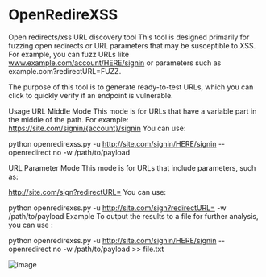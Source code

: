 # OpenRedireXSS
Open redirects/xss URL discovery tool
This tool is designed primarily for fuzzing open redirects or URL parameters that may be susceptible to XSS. For example, you can fuzz URLs like www.example.com/account/HERE/signin or parameters such as example.com?redirectURL=FUZZ.

The purpose of this tool is to generate ready-to-test URLs, which you can click to quickly verify if an endpoint is vulnerable.

Usage
URL Middle Mode
This mode is for URLs that have a variable part in the middle of the path. For example:
https://site.com/signin/{account}/signin
You can use:

python openredirexss.py -u http://site.com/signin/HERE/signin --openredirect no -w /path/to/payload

URL Parameter Mode
This mode is for URLs that include parameters, such as:

http://site.com/sign?redirectURL=
You can use:

python openredirexss.py -u http://site.com/sign?redirectURL= -w /path/to/payload
Example
To output the results to a file for further analysis, you can use :

python openredirexss.py -u http://site.com/signin/HERE/signin --openredirect no -w /path/to/payload >> file.txt

![image](https://github.com/user-attachments/assets/09fe9a18-bd7b-4634-ba9f-f6d249f7abc6)

